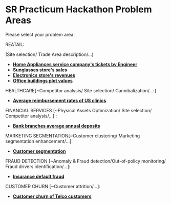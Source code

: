 # SR Practicum Hackathon Problem Areas

Please select your problem area:

REATAIL: 

(Site selection/ Trade Area description/...)

* [**Home Appliances service company's tickets by Engineer**](https://github.com/SRpracticum/SR-Practicum-2018/tree/master/DATASETS)
* [**Sunglasses store's sales**](https://github.com/SRpracticum/SR-Practicum-2018/tree/master/DATASETS)
* [**Electronics store's revenues**](https://github.com/SRpracticum/SR-Practicum-2018/tree/master/DATASETS)
* [**Office buildings plot values**](https://github.com/SRpracticum/SR-Practicum-2018/tree/master/DATASETS)

HEALTHCARE[~Competitor analysis/ Site selection/ Cannibalization/...:]

* [**Average reimbursement rates of US clinics**](https://github.com/SRpracticum/SR-Practicum-2018/tree/master/DATASETS)

FINANCIAL SERVICES [~Physical Assets Optimization/ Site selection/ Competitor analysis/...] :

* [**Bank branches average annual deposits**](https://github.com/SRpracticum/SR-Practicum-2018/tree/master/DATASETS)

MARKETING SEGMENTATION[~Customer clustering/ Marketing segmentation enhancement/...]:

* [**Customer segmentation**](https://github.com/SRpracticum/SR-Practicum-2018/tree/master/DATASETS)

FRAUD DETECTION [~Anomaly & Fraud detection/Out-of-policy monitoring/ Fraud drivers identification/...]:

* [**Insurance default fraud**](https://github.com/SRpracticum/SR-Practicum-2018/tree/master/DATASETS)

CUSTOMER CHURN [~Customer attrition/...]:

* [**Customer churn of Telco customers**](https://github.com/SRpracticum/SR-Practicum-2018/tree/master/DATASETS)
